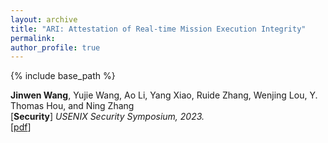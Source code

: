 ```yaml
---
layout: archive
title: "ARI: Attestation of Real-time Mission Execution Integrity"
permalink:
author_profile: true
---
```


{% include base_path %}
                                 
**Jinwen Wang**, Yujie Wang, Ao Li, Yang Xiao, Ruide Zhang, Wenjing Lou, Y. Thomas Hou, and Ning Zhang<br>
[**Security**] <i>USENIX Security Symposium, 2023. </i>          
[[pdf](https://www.usenix.org/system/files/sec23fall-prepub-482-wang-jinwen.pdf)] 
